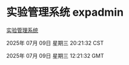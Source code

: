 # 实验管理系统 expadmin
[实验管理系统](http://219.139.199.231:56808/expadmin-782313d2-e1b1-4ea7-932e-3a55e6a1a4d0/)

2025年 07月 09日 星期三 20:21:32 CST

2025年 07月 09日 星期三 12:21:32 GMT
